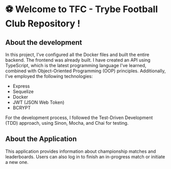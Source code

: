 # ⚽ Welcome to TFC - Trybe Football Club Repository !
## About the development

In this project, I've configured all the Docker files and built the entire backend. The frontend was already built. I have created an API using TypeScript, which is the latest programming language I've learned, combined with Object-Oriented Programming (OOP) principles. Additionally, I've employed the following technologies:

- Express
- Sequelize
- Docker
- JWT (JSON Web Token)
- BCRYPT

For the development process, I followed the Test-Driven Development (TDD) approach, using Sinon, Mocha, and Chai for testing.

## About the Application

This application provides information about championship matches and leaderboards. Users can also log in to finish an in-progress match or initiate a new one.
<!-- Olá, Tryber!
Esse é apenas um arquivo inicial para o README do seu projeto.
É essencial que você preencha esse documento por conta própria, ok?
Não deixe de usar nossas dicas de escrita de README de projetos, e deixe sua criatividade brilhar!
:warning: IMPORTANTE: você precisa deixar nítido:
- quais arquivos/pastas foram desenvolvidos por você; 
- quais arquivos/pastas foram desenvolvidos por outra pessoa estudante;
- quais arquivos/pastas foram desenvolvidos pela Trybe.
-->
